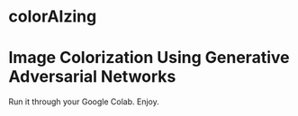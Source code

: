 # colorAIzing

# Image Colorization Using Generative Adversarial Networks

Run it through your Google Colab.
Enjoy.
